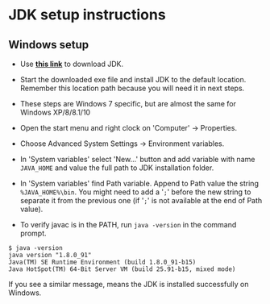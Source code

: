 # JDK setup instructions

## Windows setup

* Use [**this link**](http://www.oracle.com/technetwork/java/javase/downloads/index.html?ssSourceSiteId=otnjp ) to download JDK.

* Start the downloaded exe file and install JDK to the default  location. Remember this location path because you will need it in next  steps.

* These steps are Windows 7 specific, but are almost the  same for Windows XP/8/8.1/10

 * Open the start menu and right clock on 'Computer'  -> Properties.
 
 * Choose Advanced System Settings -> Environment variables.
 
 * In  'System variables' select 'New...' button and add variable with name `JAVA_HOME` and value the full path to JDK installation folder.
 
 * In  'System variables' find Path variable. Append to Path value the string  `%JAVA_HOME%\bin`. You might need to add a '`;`' before the new string to  separate it from the previous one (if '`;`' is not available at the end of  Path value).
 
* To verify javac is in the PATH, run `java -version` in the command prompt.
```
$ java -version
java version "1.8.0_91"
Java(TM) SE Runtime Environment (build 1.8.0_91-b15)
Java HotSpot(TM) 64-Bit Server VM (build 25.91-b15, mixed mode)
```
If you see a similar message, means the JDK is installed successfully on Windows.